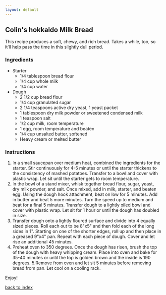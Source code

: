 ```yaml
---
layout: default
---
```


<!---
This is a comment. Note the triple dash to start, but double to end
-->

## Colin's hokkaido Milk Bread
<!---
cxl3941 is my netID!
-->
This recipe produces a soft, chewy, and rich bread. Takes a while, too, so it'll help pass the time in this slightly dull period. 

### Ingredients
- Starter
  - 1/4 tablespoon bread flour
  - 1/4 cup whole milk
  - 1/4 cup water
- Dough
  - 2 1/2 cup bread flour
  - 1/4 cup granulated sugar
  - 2 1/4 teaspoons active dry yeast, 1 yeast packet
  - 1 tablespoon dry milk powder or sweetened condensed milk
  - 1 teaspoon salt
  - 1/2 cup milk, room temperature
  - 1 egg, room temperature and beaten
  - 1/4 cup unsalted butter, softened
  - Heavy cream or melted butter

### Instructions
1. In a small saucepan over medium heat, combined the ingredients for the starter.  Stir continuously for 4-5 minutes or until the starter thickens to the consistency of mashed potatoes.  Transfer to a bowl and cover with plastic wrap.  Let sit until the starter gets to room temperature.
2. In the bowl of a stand mixer, whisk together bread flour, sugar, yeast, dry milk powder, and salt.  Once mixed, add in milk, starter, and beaten egg.  Using the dough hook attachment, beat on low for 5 minutes.  Add in butter and beat 5 more minutes.  Turn the speed up to medium and beat for a final 5 minutes.  Transfer dough to a lightly oiled bowl and cover with plastic wrap.  Let sit for 1 hour or until the dough has doubled in size.
3. Transfer dough onto a lightly floured surface and divide into 4 equally sized pieces.  Roll each out to be 8"x5" and then fold each of the long sides in 1".  Starting on one of the shorter edges, roll up and then place in a greased 9"x4" pan.  Repeat with each piece of dough.  Cover and let rise an additional 45 minutes.
4. Preheat oven to 350 degrees.  Once the dough has risen, brush the top of the dough with heavy whipping cream.  Place into oven and bake for 35-40 minutes or until the top is golden brown and the inside is 190 degrees.
5.Remove from oven and let sit 5 minutes before removing bread from pan.  Let cool on a cooling rack.

Enjoy!

<!--
Keep this link to return to the index
-->
[back to index](../)
